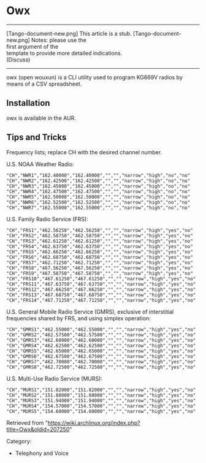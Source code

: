 Owx
===

  ------------------------ ------------------------ ------------------------
  [Tango-document-new.png] This article is a stub.  [Tango-document-new.png]
                           Notes: please use the    
                           first argument of the    
                           template to provide more 
                           detailed indications.    
                           (Discuss)                
  ------------------------ ------------------------ ------------------------

owx (open wouxun) is a CLI utility used to program KG669V radios by
means of a CSV spreadsheet.

Installation
------------

owx is available in the AUR.

Tips and Tricks
---------------

Frequency lists; replace CH with the desired channel number.

U.S. NOAA Weather Radio:

    "CH","NWR1","162.40000","162.40000","","","narrow","high","no","no"
    "CH","NWR2","162.42500","162.42500","","","narrow","high","no","no"
    "CH","NWR3","162.45000","162.45000","","","narrow","high","no","no"
    "CH","NWR4","162.47500","162.47500","","","narrow","high","no","no"
    "CH","NWR5","162.50000","162.50000","","","narrow","high","no","no"
    "CH","NWR6","162.52500","162.52500","","","narrow","high","no","no"
    "CH","NWR7","162.55000","162.55000","","","narrow","high","no","no"

U.S. Family Radio Service (FRS):

    "CH","FRS1","462.56250","462.56250","","","narrow","high","yes","no"
    "CH","FRS2","462.58750","462.58750","","","narrow","high","yes","no"
    "CH","FRS3","462.61250","462.61250","","","narrow","high","yes","no"
    "CH","FRS4","462.63750","462.63750","","","narrow","high","yes","no"
    "CH","FRS5","462.66250","462.66250","","","narrow","high","yes","no"
    "CH","FRS6","462.68750","462.68750","","","narrow","high","yes","no"
    "CH","FRS7","462.71250","462.71250","","","narrow","high","yes","no"
    "CH","FRS8","467.56250","467.56250","","","narrow","high","yes","no"
    "CH","FRS9","467.58750","467.58750","","","narrow","high","yes","no"
    "CH","FRS10","467.61250","467.61250","","","narrow","high","yes","no"
    "CH","FRS11","467.63750","467.63750","","","narrow","high","yes","no"
    "CH","FRS12","467.66250","467.66250","","","narrow","high","yes","no"
    "CH","FRS13","467.68750","467.68750","","","narrow","high","yes","no"
    "CH","FRS14","467.71250","467.71250","","","narrow","high","yes","no"

U.S. General Mobile Radio Service (GMRS), exclusive of interstitial
frequencies shared by FRS, and using simplex operation:

    "CH","GMRS1","462.55000","462.55000","","","narrow","high","yes","no"
    "CH","GMRS2","462.57500","462.57500","","","narrow","high","yes","no"
    "CH","GMRS3","462.60000","462.60000","","","narrow","high","yes","no"
    "CH","GMRS4","462.62500","462.62500","","","narrow","high","yes","no"
    "CH","GMRS5","462.65000","462.65000","","","narrow","high","yes","no"
    "CH","GMRS6","462.67500","462.67500","","","narrow","high","yes","no"
    "CH","GMRS7","462.70000","462.70000","","","narrow","high","yes","no"
    "CH","GMRS8","462.72500","462.72500","","","narrow","high","yes","no"

U.S. Multi-Use Radio Service (MURS):

    "CH","MURS1","151.82000","151.82000","","","narrow","high","yes","no"
    "CH","MURS2","151.88000","151.88000","","","narrow","high","yes","no"
    "CH","MURS3","151.94000","151.94000","","","narrow","high","yes","no"
    "CH","MURS4","154.57000","154.57000","","","narrow","high","yes","no"
    "CH","MURS5","154.60000","154.60000","","","narrow","high","yes","no"

Retrieved from
"https://wiki.archlinux.org/index.php?title=Owx&oldid=207250"

Category:

-   Telephony and Voice
